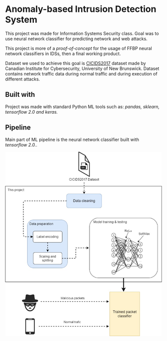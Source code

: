 # Anomaly-based Intrusion Detection System

This project was made for Information Systems Security class. Goal was to use neural network classifier for predicting network and web attacks.

This project is more of a _proof-of-concept_ for the usage of FFBP neural network classifiers in IDSs, then a final working product.

Dataset we used to achieve this goal is [CICIDS2017](https://www.unb.ca/cic/datasets/ids-2017.html) dataset made by Canadian Institute for Cybersecurity, University of New Brunswick.
Dataset contains network traffic data during normal traffic and during execution of different attacks.

## Built with

Project was made with standard Python ML tools such as: _pandas, sklearn, tensorflow 2.0 and keras._

## Pipeline

Main part of ML pipeline is the neural network classifier built with _tensorflow 2.0._.

<p align="center">
    <img src="images/architecture.jpg">
</p>
